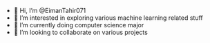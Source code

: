 - 👋 Hi, I’m @EimanTahir071
- 👀 I’m interested in exploring various machine learning related stuff 
- 🌱 I’m currently doing computer science major
- 💞️ I’m looking to collaborate on various projects 


<!---
EimanTahir071/EimanTahir071 is a ✨ special ✨ repository because its `README.md` (this file) appears on your GitHub profile.
You can click the Preview link to take a look at your changes.
--->

